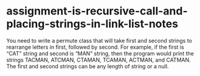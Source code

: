 assignment-is-recursive-call-and-placing-strings-in-link-list-notes
===================================================================

You need to write a permute class that will take first and second strings to rearrange letters in first, followed by second.  For example, if the first is “CAT” string and second is “MAN” string, then the program would print the strings TACMAN, ATCMAN, CTAMAN, TCAMAN, ACTMAN, and CATMAN.  The first and second strings can be any length of string or a null.
